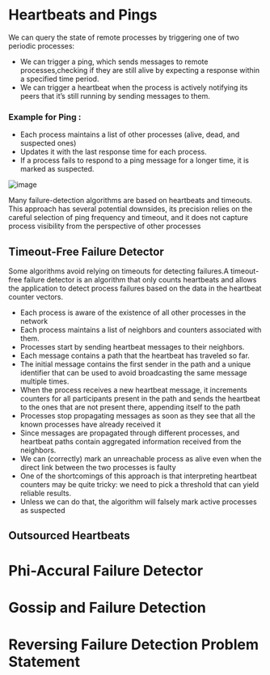# Heartbeats and Pings
We can query the state of remote processes by triggering one of two periodic processes:
- We can trigger a ping, which sends messages to remote processes,checking if they are still alive by expecting a response within a specified time period.
- We can trigger a heartbeat when the process is actively notifying its peers that it’s still running by sending messages to them.
### Example for Ping :
- Each process maintains a list of other processes (alive, dead, and suspected ones)
- Updates it with the last response time for each process.
- If a process fails to respond to a ping message for a longer time, it is marked as suspected.

![image](https://github.com/yadavraganu/databases/assets/77580939/253ca6cf-b19c-4bb2-8071-ce12cb1c6c16)

Many failure-detection algorithms are based on heartbeats and timeouts. This approach has several potential downsides, its precision relies on the careful selection of ping frequency and timeout, and it does not capture process visibility from the perspective of other processes
## Timeout-Free Failure Detector
Some algorithms avoid relying on timeouts for detecting failures.A timeout-free failure detector is an algorithm that only counts heartbeats and allows the application to detect process failures based on the data in the heartbeat counter vectors.
- Each process is aware of the existence of all other processes in the network
- Each process maintains a list of neighbors and counters associated with them.
- Processes start by sending heartbeat messages to their neighbors.
- Each message contains a path that the heartbeat has traveled so far.
- The initial message contains the first sender in the path and a unique identifier that can be used to avoid broadcasting the same message multiple times.
- When the process receives a new heartbeat message, it increments counters for all participants present in the path and sends the heartbeat to the ones that are not present there, appending itself to the path
- Processes stop propagating messages as soon as they see that all the known processes have already received it
- Since messages are propagated through different processes, and heartbeat paths contain aggregated information received from the neighbors.
- We can (correctly) mark an unreachable process as alive even when the direct link between the two processes is faulty
- One of the shortcomings of this approach is that interpreting heartbeat counters may be quite tricky: we need to pick a threshold that can yield reliable results.
- Unless we can do that, the algorithm will falsely mark active processes as suspected
## Outsourced Heartbeats

# Phi-Accural Failure Detector
# Gossip and Failure Detection
# Reversing Failure Detection Problem Statement
